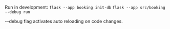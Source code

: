 Run in development:
```flask --app booking init-db```
```flask --app src/booking --debug run```

--debug flag activates auto reloading on code changes.
